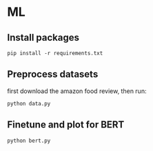 # ML


## Install packages
```
pip install -r requirements.txt
```

## Preprocess datasets

first download the amazon food review, then run:

```
python data.py
```

## Finetune and plot for BERT

```
python bert.py
```
